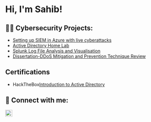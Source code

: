 <h1>Hi, I'm Sahib! </h1>

<h2>👨‍💻 Cybersecurity Projects:</h2>

  - [Setting up SIEM in Azure with live cyberattacks](https://github.com/SahibGh/MicrosoftAzureSIEM)
  - [Active Directory Home Lab](https://github.com/SahibGh/ActiveDirectoryLab)
  - [Splunk Log File Analysis and Visualisation](https://github.com/SahibGh/Splunk-Log-File-Analysis)
  - [Dissertation-DDoS Mitigation and Prevention Technique Review](https://github.com/SahibGh/Dissertation)
 
<h2> Certifications </h2>

- HackTheBox[Introduction to Active Directory](https://academy.hackthebox.com/achievement/1179859/74)


<h2> 🤳 Connect with me:</h2>

[<img align="left" alt="SahibGhataura | LinkedIn" width="22px" src="https://cdn.jsdelivr.net/npm/simple-icons@v3/icons/linkedin.svg" />][linkedin]


[twitter]: https://twitter.com/joshmadakor
[youtube]: https://www.youtube.com/c/joshmadakor
[instagram]: https://www.instagram.com/joshmadakor/
[linkedin]: https://www.linkedin.com/in/sahib-ghataura/

<!--
**SahibGh/SahibGh** is a ✨ _special_ ✨ repository because its `README.md` (this file) appears on your GitHub profile.

Here are some ideas to get you started:

- 🔭 I’m currently working on ...
- 🌱 I’m currently learning ...
- 👯 I’m looking to collaborate on ...
- 🤔 I’m looking for help with ...
- 💬 Ask me about ...
- 📫 How to reach me: ...
- 😄 Pronouns: ...
- ⚡ Fun fact: ...
-->
